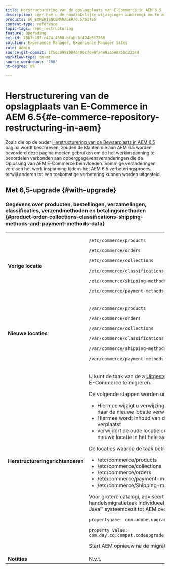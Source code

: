 ```yaml
---
title: Herstructurering van de opslagplaats van E-Commerce in AEM 6.5
description: Leer hoe u de noodzakelijke wijzigingen aanbrengt om te migreren naar de nieuwe repository structuur in AEM 6.5 voor E-Commerce.
products: SG_EXPERIENCEMANAGER/6.5/SITES
content-type: reference
topic-tags: repo_restructuring
feature: Upgrading
exl-id: 78b7c497-c474-4308-bfab-8f424b5f7268
solution: Experience Manager, Experience Manager Sites
role: Admin
source-git-commit: 1f56c99980846400cfde8fa4e9a55e885bc2258d
workflow-type: tm+mt
source-wordcount: '208'
ht-degree: 0%

---
```


# Herstructurering van de opslagplaats van E-Commerce in AEM 6.5{#e-commerce-repository-restructuring-in-aem}

Zoals die op de ouder [ Herstructurering van de Bewaarplaats in AEM 6.5 ](/help/sites-deploying/repository-restructuring.md) pagina wordt beschreven, zouden de klanten die aan AEM 6.5 worden bevorderd deze pagina moeten gebruiken om de het werkinspanning te beoordelen verbonden aan opberggegevensveranderingen die de Oplossing van AEM E-Commerce beïnvloeden. Sommige veranderingen vereisen het werk inspanning tijdens het AEM 6.5 verbeteringsproces, terwijl anderen tot een toekomstige verbetering kunnen worden uitgesteld.

## Met 6,5-upgrade {#with-upgrade}

### Gegevens over producten, bestellingen, verzamelingen, classificaties, verzendmethoden en betalingsmethoden {#product-order-collections-classifications-shipping-methods-and-payment-methods-data}

<table>
 <tbody>
  <tr>
   <td><strong>Vorige locatie</strong></td>
   <td><p><code>/etc/commerce/products</code></p> <p><code>/etc/commerce/orders</code></p> <p><code>/etc/commerce/collections</code></p> <p><code>/etc/commerce/classifications</code></p> <p><code>/etc/commerce/shipping-methods</code></p> <p><code>/etc/commerce/payment-methods</code></p> </td>
  </tr>
  <tr>
   <td><strong>Nieuwe locaties</strong></td>
   <td><p><code>/var/commerce/products</code></p> <p><code>/var/commerce/orders</code></p> <p><code>/var/commerce/collections</code></p> <p><code>/var/commerce/classifications</code></p> <p><code>/var/commerce/shipping-methods</code></p> <p><code>/var/commerce/payment-methods</code></p> </td>
  </tr>
  <tr>
   <td><strong>Herstructureringsrichtsnoeren</strong></td>
   <td><p>U kunt de taak van de a <a href="/help/sites-deploying/lazy-content-migration.md" target="_blank"> Uitgestelde Migratie </a> gebruiken om gegevens E-Commerce te migreren.</p> <p>De volgende stappen worden uitgevoerd:</p>
    <ul>
     <li>Hiermee wijzigt u verwijzingen naar de oude locatie zodat deze naar de nieuwe locatie verwijzen</li>
     <li>Hiermee wordt inhoud van de oude locatie naar de nieuwe locatie verplaatst</li>
     <li>verwijdert de oude locatie om uiteindelijk het gebruik van de nieuwe locatie in het hele systeem te activeren</li>
    </ul> <p>De locaties waarop de taak betrekking heeft, zijn:</p>
    <ul>
     <li>/etc/commerce/products</li>
     <li>/etc/commerce/collections<br /> </li>
     <li>/etc/commerce/orders<br /> </li>
     <li>/etc/commerce/payment-methods<br /> </li>
     <li>/etc/commerce/Shipping-methods<br /> </li>
    </ul> <p>Voor grotere catalogi, adviseert de Adobe dat u de handelsmigratietaak individueel in werking stelt door het volgende Java™ systeembezit tot AEM over te gaan:</p> <p><code>propertyname: com.adobe.upgrade.forcemigration</code></p> <p><code>property value: com.day.cq.compat.codeupgrade.impl.cq64.CQ64CommerceMigrationTask</code></p> <p>Start AEM opnieuw na de migratie.</p> </td>
  </tr>
  <tr>
   <td><strong>Notities</strong></td>
   <td>N.v.t. <br /> </td>
  </tr>
 </tbody>
</table>
